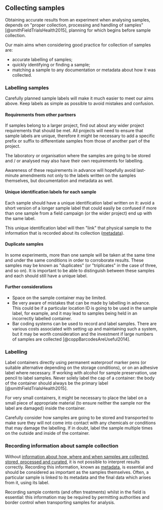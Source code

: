 
## Collecting samples

Obtaining accurate results from an experiment when analysing samples, depends on "proper collection, processing and handling of samples" [@smithFieldTrialsHealth2015], planning for which begins before sample collection. 

Our main aims when considering good practice for collection of samples are: 

* accurate labelling of samples;
* quickly identifying or finding a sample;
* matching a sample to any documentation or metadata about how it was collected.

### Labelling samples

Carefully planned sample labels will make it much easier to meet our aims above. Keep labels as simple as possible to avoid mistakes and confusion.

#### Requirements from other partners
 
If samples belong to a larger project, find out about any wider project requirements that should be met. All projects will need to ensure that sample labels are unique, therefore it might be necessary to add a specific prefix or suffix to differentiate samples from those of another part of the project.

The laboratory or organisation where the samples are going to be stored and / or analysed may also have their own requirements for labelling. 

Awareness of these requirements in advance will hopefully avoid last-minute amendments not only to the labels written on the samples themselves, but documentation and metadata as well. 

#### Unique identification labels for each sample

Each sample should have a unique identification label written on it: avoid a short version of a longer sample label that could easily be confused if more than one sample from a field campaign (or the wider project) end up with the same label.

This unique identification label will then "link" that physical sample to the information that is recorded about its collection ([metadata](#recording-information-about-sample-collection)).

#### Duplicate samples

In some experiments, more than one sample will be taken at the same time and under the same conditions in order to corroborate results. These samples may be known as "duplicates" (or "triplicates" in the case of three, and so on). It is important to be able to distinguish between these samples and each should still have a unique label.

#### Further considerations

* Space on the sample container may be limited.
* Be very aware of mistakes that can be made by labelling in advance. This could be if a particular location ID is going to be used in the sample label, for example, and it may lead to samples being held in an incorrectly labelled container.
* Bar coding systems can be used to record and label samples. There are various costs associated with setting up and maintaining such a system, but it may be worth consideration and the investment if large numbers of samples are collected [@coppBarcodesAreUseful2014].  

### Labelling

Label containers directly using permanent waterproof marker pens (or suitable alternative depending on the storage conditions), or on an adhesive label where necessary. If working with alcohol for sample preservation, use pencil to label samples. Never solely label the cap of a container: the body of the container should always be the primary label [@smithFieldTrialsHealth2015].

For very small containers, it might be necessary to place the label on a small piece of appropriate material (to ensure neither the sample nor the label are damaged) inside the container.

Carefully consider how samples are going to be stored and transported to make sure they will not come into contact with any chemicals or conditions that may damage the labelling. If in doubt, label the sample multiple times on the outside and inside of the container.

### Recording information about sample collection

Without [information about how, where and when samples are collected, stored, processed and curated](#metadata), it is not possible to interpret results correctly. Recording this information, known as [metadata](#metadata), is essential and should be considered as important as the samples themselves. Often, a particular sample is linked to its metadata and the final data which arises from it, using its label.

Recording sample contents (and often treatments) whilst in the field is essential: this information may be required by permitting authorities and border control when transporting samples for analysis.
